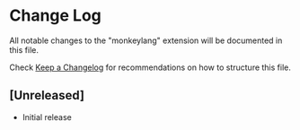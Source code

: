 # Change Log

All notable changes to the "monkeylang" extension will be documented in this file.

Check [Keep a Changelog](http://keepachangelog.com/) for recommendations on how to structure this file.

## [Unreleased]

- Initial release